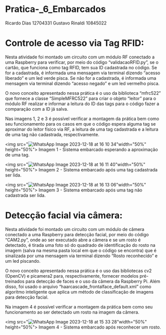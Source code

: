 # Pratica-_6_Embarcados

Ricardo Dias 12704331
Gustavo Rinaldi 10845022

# Controle de acesso via Tag RFID:

Nesta atividade foi montado um circuito com um módulo RF conectado a uma Raspberry para verificar, por meio do código “validacaoRFID.py”, se o cartão, que funciona como tag RFID, tem sua ID cadastrada no código. Se for a cadastrada, é informada uma mensagem via terminal dizendo “acesso liberado” e um led verde pisca. Se não for a cadastrada, é informada uma mensagem via terminal dizendo “acesso negado” e um led vermelho pisca.

O novo conceito apresentado nessa prática é o uso da biblioteca “mfrc522”  que fornece a classe “SimpleMFRC522” para criar o objeto “leitor” para o módulo RF realizar e informar a leitura do ID das tags  para o código fazer a comparação com a ID já salva.

Nas imagens 1, 2 e 3 é possível verificar a montagem da prática bem como seu funcionamento para os casos em que o código espera alguma tag se aproximar do leitor físico via RF, a leitura de uma tag cadastrada e a leitura de uma tag não cadastrada, respectivamente.

<img src="![WhatsApp Image 2023-12-18 at 16 10 34](https://github.com/Ricas78/Pratica-_6_Embarcados/assets/145056468/a4a80829-c2d3-40cf-9239-6b057c734c26)"width="50%" height="50%">
Imagem 1 - Sistema embarcado esperando a aproximação de uma tag.

<img src="![WhatsApp Image 2023-12-18 at 16 11 40](https://github.com/Ricas78/Pratica-_6_Embarcados/assets/145056468/ee25ef23-0f8b-4360-8e5f-0d3769f8e2ae)"width="50%" height="50%">
Imagem 2 - Sistema embarcado após uma tag cadastrada ser lida.

<img src="![WhatsApp Image 2023-12-18 at 16 13 06](https://github.com/Ricas78/Pratica-_6_Embarcados/assets/145056468/c8321446-f703-43d1-8a82-e214457dd8f1)"width="50%" height="50%">
Imagem 3 - Sistema embarcado após uma tag não cadastrada ser lida.

# Detecção facial via câmera:

Nesta atividade foi montado um circuito com um módulo de câmera conectado a uma Raspberry para detecção facial, por meio do código “CAM2.py”, onde ao ser executado abre a câmera e se um rosto é detectado, é tirada uma foto só do quadrado de identificação do rosto na imagem (salva na mesma pasta local em que o código se encontra) que é sinalizada por uma mensagem via terminal dizendo “Rosto reconhecido” e um led piscando.  

O novo conceito apresentado nessa prática é o uso das bibliotecas cv2 (OpenCV) e picamera2 para, respectivamente, fornecer modelos pré-treinados para detecção de faces e o uso da câmera da Raspberry Pi. Além disso, foi usado o arquivo “haarcascade_frontalface_default.xml” como algoritmo inteligente que aplica um método de classificação de imagens para detecção facial.

Na imagem 4 é possível verificar a montagem da prática bem como seu funcionamento ao ser detectado um rosto na imagem da câmera.

<img src="![WhatsApp Image 2023-12-18 at 15 33 28](https://github.com/Ricas78/Pratica-_6_Embarcados/assets/145056468/405fda8f-2dd7-4470-9d45-e52da1d6711d)"width="50%" height="50%">
Imagem 4 - Sistema embarcado após reconhecer um rosto.
